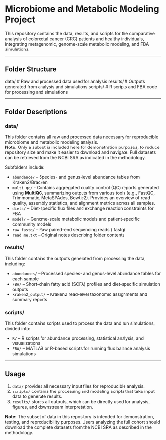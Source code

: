 # Microbiome and Metabolic Modeling Project

This repository contains the data, results, and scripts for the comparative analysis of colorectal cancer (CRC) patients and healthy individuals, integrating metagenomic, genome-scale metabolic modeling, and FBA simulations.

---

## Folder Structure

data/ # Raw and processed data used for analysis
results/ # Outputs generated from analysis and simulations
scripts/ # R scripts and FBA code for processing and simulations


---

## Folder Descriptions

### data/
This folder contains all raw and processed data necessary for reproducible microbiome and metabolic modeling analysis.  
**Note:** Only a subset is included here for demonstration purposes, to reduce repository size and make it easier to download and navigate. Full datasets can be retrieved from the NCBI SRA as indicated in the methodology.  

Subfolders include:  
- `abundance/` – Species- and genus-level abundance tables from Kraken2/Bracken  
- `multi_qc/` - Contains aggregated quality control (QC) reports generated using **MultiQC**, summarizing outputs from various tools (e.g., FastQC, Trimmomatic, MetaSPAdes, Bowtie2). Provides an overview of read quality, assembly statistics, and alignment metrics across all samples.
- `diets/` – Diet-specific flux files and exchange reaction constraints for FBA  
- `model/` – Genome-scale metabolic models and patient-specific community models  
- `raw_fastq/` – Raw paired-end sequencing reads (.fastq)  
- `read me.txt` – Original notes describing folder contents  

### results/
This folder contains the outputs generated from processing the data, including:  
- `abundances/` – Processed species- and genus-level abundance tables for each sample  
- `FBA/` – Short-chain fatty acid (SCFA) profiles and diet-specific simulation outputs  
- `kraken2_output/` – Kraken2 read-level taxonomic assignments and summary reports  

### scripts/
This folder contains scripts used to process the data and run simulations, divided into:  
- `R/` – R scripts for abundance processing, statistical analysis, and visualizations  
- `FBA/` – MATLAB or R-based scripts for running flux balance analysis simulations  

---

## Usage
1. `data/` provides all necessary input files for reproducible analysis.  
2. `scripts/` contains the processing and modeling scripts that take input data to generate results.  
3. `results/` stores all outputs, which can be directly used for analysis, figures, and downstream interpretation.

**Note:** The subset of data in this repository is intended for demonstration, testing, and reproducibility purposes. Users analyzing the full cohort should download the complete datasets from the NCBI SRA as described in the methodology.
